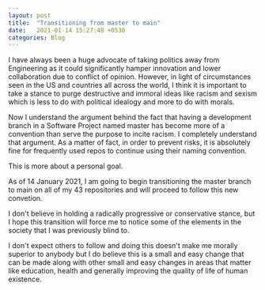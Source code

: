 ```yaml
---
layout: post
title:  "Transitioning from master to main"
date:   2021-01-14 15:27:48 +0530
categories: Blog
---
```


I have always been a huge advocate of taking politics away from Engineering as
it could significantly hamper innovation and lower collaboration due to
conflict of opinion. However, in light of circumstances seen in the US and
countries all across the world, I think it is important to take a stance to
purge destructive and immoral ideas like racism and sexism which is less to do
with political idealogy and more to do with morals.

Now I understand the argument behind the fact that having a development branch
in a Software Project named master has become more of a convention than serve
the purpose to incite racism. I completely understand that argument. As a
matter of fact, in order to prevent risks, it is absolutely fine for
frequently used repos to continue using their naming convention.

This is more about a personal goal.

As of 14 January 2021, I am going to begin transitioning the master branch to
main on all of my 43 repositories and will proceed to follow this new
convetion.

I don't believe in holding a radically progressive or conservative stance, but
I hope this transition will force me to notice some of the elements in the
society that I was previously blind to.

I don't expect others to follow and doing this doesn't make me morally superior
to anybody but I do believe this is a small and easy change that can be made
along with other small and easy changes in areas that matter like education,
health and generally improving the quality of life of human existence.

